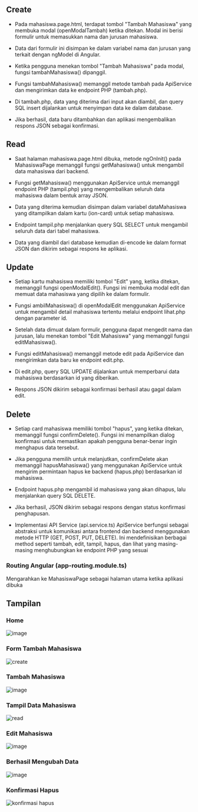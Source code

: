 ## Create
- Pada mahasiswa.page.html, terdapat tombol "Tambah Mahasiswa" yang membuka modal (openModalTambah) ketika ditekan. 
Modal ini berisi formulir untuk memasukkan nama dan jurusan mahasiswa.
- Data dari formulir ini disimpan ke dalam variabel nama dan jurusan yang terkait dengan ngModel di Angular.
- Ketika pengguna menekan tombol "Tambah Mahasiswa" pada modal, fungsi tambahMahasiswa() dipanggil.

- Fungsi tambahMahasiswa() memanggil metode tambah pada ApiService dan mengirimkan data ke endpoint PHP (tambah.php).
- Di tambah.php, data yang diterima dari input akan diambil, dan query SQL insert dijalankan untuk menyimpan data ke dalam database.
- Jika berhasil, data baru ditambahkan dan aplikasi mengembalikan respons JSON sebagai konfirmasi.

## Read
- Saat halaman mahasiswa.page.html dibuka, metode ngOnInit() pada MahasiswaPage memanggil fungsi getMahasiswa() untuk mengambil data mahasiswa dari backend.
- Fungsi getMahasiswa() menggunakan ApiService untuk memanggil endpoint PHP (tampil.php) yang mengembalikan seluruh data mahasiswa dalam bentuk array JSON.
- Data yang diterima kemudian disimpan dalam variabel dataMahasiswa yang ditampilkan dalam kartu (ion-card) untuk setiap mahasiswa.

- Endpoint tampil.php menjalankan query SQL SELECT untuk mengambil seluruh data dari tabel mahasiswa.
- Data yang diambil dari database kemudian di-encode ke dalam format JSON dan dikirim sebagai respons ke aplikasi.

## Update 
- Setiap kartu mahasiswa memiliki tombol "Edit" yang, ketika ditekan, memanggil fungsi openModalEdit(). Fungsi ini membuka modal edit dan memuat data mahasiswa yang dipilih ke dalam formulir.
- Fungsi ambilMahasiswa() di openModalEdit menggunakan ApiService untuk mengambil detail mahasiswa tertentu melalui endpoint lihat.php dengan parameter id.
- Setelah data dimuat dalam formulir, pengguna dapat mengedit nama dan jurusan, lalu menekan tombol "Edit Mahasiswa" yang memanggil fungsi editMahasiswa().

- Fungsi editMahasiswa() memanggil metode edit pada ApiService dan mengirimkan data baru ke endpoint edit.php.
- Di edit.php, query SQL UPDATE dijalankan untuk memperbarui data mahasiswa berdasarkan id yang diberikan.
- Respons JSON dikirim sebagai konfirmasi berhasil atau gagal dalam edit.

## Delete
- Setiap card mahasiswa memiliki tombol "hapus", yang ketika ditekan, memanggil fungsi confirmDelete(). Fungsi ini menampilkan dialog konfirmasi untuk memastikan apakah pengguna benar-benar ingin menghapus data tersebut.
- Jika pengguna memilih untuk melanjutkan, confirmDelete akan memanggil hapusMahasiswa() yang menggunakan ApiService untuk mengirim permintaan hapus ke backend (hapus.php) berdasarkan id mahasiswa.

- Endpoint hapus.php mengambil id mahasiswa yang akan dihapus, lalu menjalankan query SQL DELETE.
- Jika berhasil, JSON dikirim sebagai respons dengan status konfirmasi penghapusan.
- Implementasi API Service (api.service.ts)
ApiService berfungsi sebagai abstraksi untuk komunikasi antara frontend dan backend menggunakan metode HTTP (GET, POST, PUT, DELETE). Ini mendefinisikan berbagai method seperti tambah, edit, tampil, hapus, dan lihat yang masing-masing menghubungkan ke endpoint PHP yang sesuai

### Routing Angular (app-routing.module.ts)
Mengarahkan ke MahasiswaPage sebagai halaman utama ketika aplikasi dibuka

## Tampilan
### Home
![image](https://github.com/user-attachments/assets/feffd39c-2cd7-40b7-841f-0b84f3f044d9)

### Form Tambah Mahasiswa
![create](image-3.png)

### Tambah Mahasiswa
![image](https://github.com/user-attachments/assets/60a3923e-6916-4f15-b516-baa2b049c2b4)

### Tampil Data Mahasiswa
![read](image-4.png)

### Edit Mahasiswa
![image](https://github.com/user-attachments/assets/1a649679-8732-4ca7-a08f-db869e06083a)

### Berhasil Mengubah Data
![image](https://github.com/user-attachments/assets/3353e921-1199-4ab5-b1d3-8b16f3520de7)

### Konfirmasi Hapus
![konfirmasi hapus](image-7.png)
